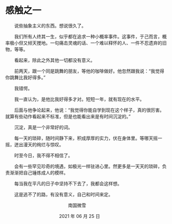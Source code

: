 # 感触之一

　　说些抽象主义的东西。想说很久了。

　　我们所有人终其一生，似乎都在追求一种小概率事件。这事件，于己而言，概率极小但又倾天搅地。一句痛击灵魂的话、一个难以释怀的人、一件不忍遗弃的旧物，等等。

　　看起来，除此之外其他一切都没有意义。

　　前两天，跟一个同是跳舞的朋友，等他的咖啡做好。他忽然跟我说：“我觉得你跳舞比我好得多。”

　　我错愕。

　　我一直认为，是他比我好得多才对。短短一年，就有现在的水平。

　　后面与他争论起来，他说：“我觉得你能自学到现在这个样子，真的很厉害。就算有些动作看起来不标准，但是也能看出来是有时间沉淀的。”

　　沉淀，真是一个非常好的词。

　　每一天的琐碎，随时间静下来，积成厚厚的实力，伏在身体里。等哪天摇一摇，迸出漫天的绚烂与惊叹。

　　时至今日，我不得不相信了。

　　会有一些罕见珍奇的境遇，如极光一样驻进心里。然更多是一天天的琐碎，负责渐渐把自己锤炼成人的模样。

　　每当我在平凡的日子中坚持不下去了，我都会这样想。

　　这是逃不了的路，有没有意义，自己和时间来定。



　　　　　　　　　　　　　　南国微雪

　　　　　　　　　　　　2021 年 06 月 25 日

